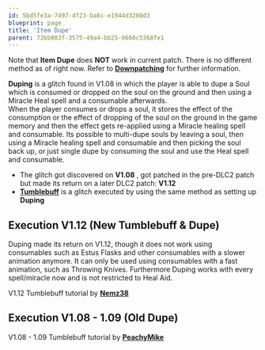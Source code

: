 ```yaml
---
id: 5bd5fe3a-7497-4f23-ba6c-e1944d3280d3
blueprint: page
title: 'Item Dupe'
parent: 72bb083f-3575-49a4-bb25-0660c5368fe1
---
```

Note that **Item Dupe** does **NOT** work in current patch. There is no different method as of right now. Refer to **[Downpatching](/darksouls3/downpatching)** for further information.

**Duping** is a glitch found in V1.08 in which the player is able to dupe a Soul which is consumed or dropped on the soul on the ground and then using a Miracle Heal spell and a consumable afterwards.\
When the player consumes or drops a soul, it stores the effect of the consumption or the effect of dropping of the soul on the ground in the game memory and then the effect gets re-applied using a Miracle healing spell and consumable. Its possible to multi-dupe souls by leaving a soul, then using a Miracle healing spell and consumable and then picking the soul back up, or just single dupe by consuming the soul and use the Heal spell and consumable.

- The glitch got discovered on **V1.08** , got patched in the pre-DLC2 patch but made its return on a later DLC2 patch: **V1.12**
- **[Tumblebuff](/darksouls3/tumblebuff)** is a glitch executed by using the same method as setting up **Duping**

## Execution V1.12 (New Tumblebuff & Dupe)

Duping made its return on V1.12, though it does not work using consumables such as Estus Flasks and other consumables with a slower animation anymore. It can only be used using consumables with a fast animation, such as Throwing Knives. Furthermore Duping works with every spell/miracle now and is not restricted to Heal Aid.

V1.12 Tumblebuff tutorial by **[Nemz38](//twitch.tv/nemz38)**

## Execution V1.08 - 1.09 (Old Dupe)

V1.08 - 1.09 Tumblebuff tutorial by **[PeachyMike](//youtube.com/channel/UCr2ZxaDmvfzIOr_5PE20EEA)**
